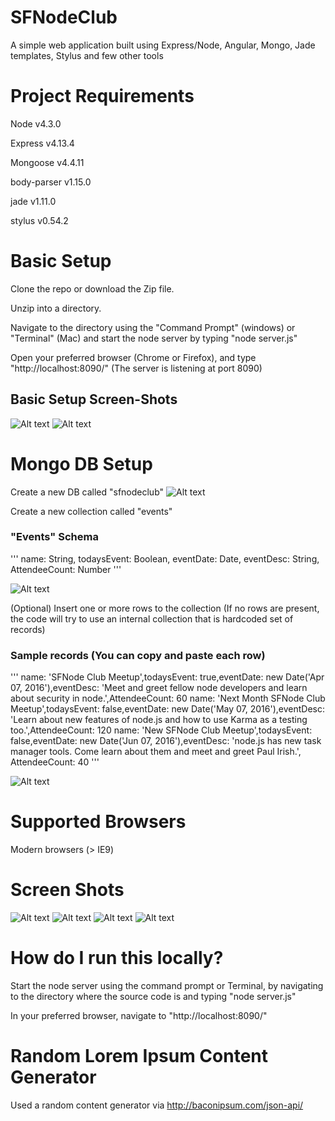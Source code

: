 # SFNodeClub
A simple web application built using Express/Node, Angular, Mongo, Jade templates, Stylus and few other tools

# Project Requirements
Node v4.3.0

Express v4.13.4

Mongoose v4.4.11

body-parser v1.15.0

jade v1.11.0

stylus v0.54.2

# Basic Setup
Clone the repo or download the Zip file.

Unzip into a directory.

Navigate to the directory using the "Command Prompt" (windows) or "Terminal" (Mac) and start the node server by typing
"node server.js"

Open your preferred browser (Chrome or Firefox), and type "http://localhost:8090/"
(The server is listening at port 8090)

## Basic Setup Screen-Shots
![Alt text](/Extras/Screenshots/project-setup.png?raw=true "Code at the project level")
![Alt text](/Extras/Screenshots/start-node-server-2.png?raw=true "Start node server")


# Mongo DB Setup
Create a new DB called "sfnodeclub"
![Alt text](/Extras/Screenshots/mongo-db-name.png?raw=true "Mongo DB name")

Create a new collection called "events"

### "Events" Schema
'''
    name: String,
    todaysEvent: Boolean,
    eventDate: Date,
    eventDesc: String,
    AttendeeCount: Number
'''

![Alt text](/Extras/Screenshots/mongo-events-collection-2.png?raw=true "New Collection called Events")

(Optional) Insert one or more rows to the collection (If no rows are present, the code will try to use an internal collection that is hardcoded set of records)

### Sample records (You can copy and paste each row)
'''
name: 'SFNode Club Meetup',todaysEvent: true,eventDate: new Date('Apr 07, 2016'),eventDesc: 'Meet and greet fellow node developers and learn about security in node.',AttendeeCount: 60
name: 'Next Month SFNode Club Meetup',todaysEvent: false,eventDate: new Date('May 07, 2016'),eventDesc: 'Learn about new features of node.js and how to use Karma as a testing too.',AttendeeCount: 120
name: 'New SFNode Club Meetup',todaysEvent: false,eventDate: new Date('Jun 07, 2016'),eventDesc: 'node.js has new task manager tools. Come learn about them and meet and greet Paul Irish.', AttendeeCount: 40
'''

![Alt text](/Extras/Screenshots/mongo-events-collection-5.png?raw=true "New Collection called Events")

# Supported Browsers
Modern browsers (> IE9)

# Screen Shots
![Alt text](/Extras/Screenshots/landing-page.png?raw=true "Landing Page Screen Shot")
![Alt text](/Extras/Screenshots/landing-page-2.png?raw=true "More Landing Page Screen Shot")
![Alt text](/Extras/Screenshots/about-page.png?raw=true "About Page Screen Shot")
![Alt text](/Extras/Screenshots/about-page-2.png?raw=true "More About Page Screen Shot")

# How do I run this locally?
Start the node server using the command prompt or Terminal, by navigating to the directory where the source code is and typing
"node server.js"

In your preferred browser, navigate to "http://localhost:8090/"

# Random Lorem Ipsum Content Generator
Used a random content generator via http://baconipsum.com/json-api/

